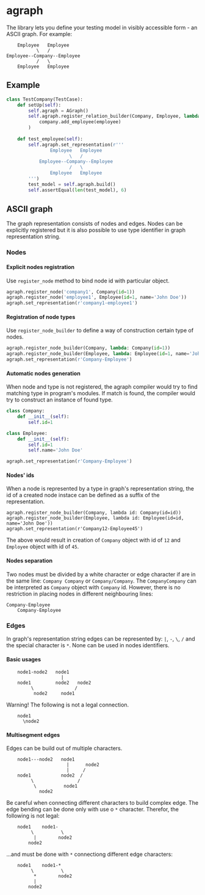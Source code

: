 # agraph
The library lets you define your testing model in visibly accessible form - an ASCII graph. For example:
```
    Employee   Employee
           \   /
Employee--Company--Employee
           /   \
    Employee   Employee
```
## Example
```python
class TestCompany(TestCase):
    def setUp(self):
        self.agraph = AGraph()
        self.agraph.register_relation_builder(Company, Employee, lambda company, employee:
            company.add_employee(employee)
        )
        
    def test_employee(self):
        self.agraph.set_representation(r'''
                Employee   Employee
                       \   /
            Employee--Company--Employee
                       /   \
                Employee   Employee
        ''')
        test_model = self.agraph.build()
        self.assertEqual(len(test_model), 6)
```
## ASCII graph
The graph representation consists of nodes and edges. Nodes can be explicitly registered but it is also possible to use type identifier in graph representation string.
### Nodes
#### Explicit nodes registration
Use `register_node` method to bind node id with particular object.
```python
agraph.register_node('company1', Company(id=1))
agraph.register_node('employee1', Employee(id=1, name='John Doe'))
agraph.set_representation(r'company1-employee1')
```
#### Registration of node types
Use `register_node_builder` to define a way of construction certain type of nodes.
```python
agraph.register_node_builder(Company, lambda: Company(id=1))
agraph.register_node_builder(Employee, lambda: Employee(id=1, name='John Doe'))
agraph.set_representation(r'Company-Employee')
```
#### Automatic nodes generation
When node and type is not registered, the agraph compiler would try to find matching type in program's modules. If match is found, the compiler would try to construct an instance of found type.
```python
class Company:
    def __init__(self):
        self.id=1

class Employee:
    def __init__(self):
        self.id=1
        self.name='John Doe'

agraph.set_representation(r'Company-Employee')
```
#### Nodes' ids
When a node is represented by a type in graph's representation string, the id of a created node instace can be defined as a suffix of the representation.
```
agraph.register_node_builder(Company, lambda id: Company(id=id))
agraph.register_node_builder(Employee, lambda id: Employee(id=id, name='John Doe'))
agraph.set_representation(r'Company12-Employee45')
```
The above would result in creation of `Company` object with id of `12` and `Employee` object with id of `45`.
#### Nodes separation
Two nodes must be divided by a white character or edge character if are in the same line: `Company Company` or `Company/Company`. The `CompanyCompany` can be interpreted as `Company` object with `Company` id.
However, there is no restriction in placing nodes in different neighbouring lines:
```
Company-Employee
    Company-Employee
```
### Edges
In graph's representation string edges can be represented by: `|`, `-`, `\`, `/` and the special character is `*`. None can be used in nodes identifiers.
#### Basic usages
```
    node1-node2   node1
                    |
    node1         node2   node2
         \               /
          node2     node1
```
Warning! The following is not a legal connection.
```
    node1
      \node2
```
#### Multisegment edges
Edges can be build out of multiple characters.
```
    node1---node2   node1
                      |      node2
                      |     /
    node1           node2  /
         \                /
          \          node1
            node2

```
Be careful when connecting different characters to build complex edge. The edge bending can be done only with use o `*` character. Therefor, the following is not legal:
```
    node1    node1-
         \          \
          |        node2
        node2

```
...and must be done with `*` connectiong different edge characters:
```
    node1    node1-*
         \          \
          *        node2
          |
        node2

```
